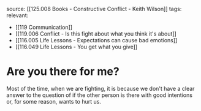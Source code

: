 source: [[125.008 Books - Constructive Conflict - Keith Wilson]]
tags:
relevant:
- [[119 Communication]]
- [[119.006 Conflict - Is this fight about what you think it's about]]
- [[116.005 Life Lessons - Expectations can cause bad emotions]]
- [[116.049 Life Lessons - You get what you give]]

# Are you there for me?

Most of the time, when we are fighting, it is because we don't have a clear answer to the question of if the other person is there with good intentions or, for some reason, wants to hurt us.
